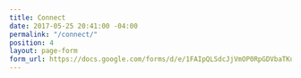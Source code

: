 ```yaml
---
title: Connect
date: 2017-05-25 20:41:00 -04:00
permalink: "/connect/"
position: 4
layout: page-form
form_url: https://docs.google.com/forms/d/e/1FAIpQLSdcJjVmOP0RpGDVbaTKuU4tlIIx2IL-RtuXz2i8-61wEmi76Q/viewform?embedded=true
---
```


